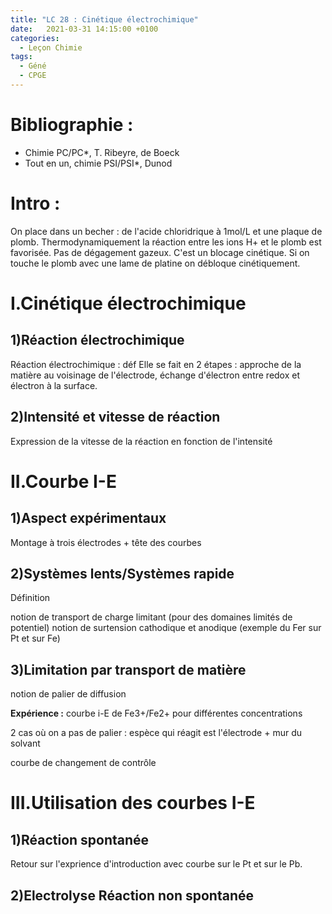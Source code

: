 ```yaml
---
title: "LC 28 : Cinétique électrochimique"
date:   2021-03-31 14:15:00 +0100
categories:
  - Leçon Chimie
tags:
  - Géné
  - CPGE
---
```

# Bibliographie :
- Chimie PC/PC*, T. Ribeyre, de Boeck
- Tout en un, chimie PSI/PSI*, Dunod
# Intro : 
On place dans un becher :  de l'acide chloridrique à 1mol/L et une plaque de plomb. Thermodynamiquement la réaction entre les ions H+ et le plomb est favorisée. Pas de dégagement gazeux. C'est un blocage cinétique. Si on touche le plomb avec une lame de platine on débloque cinétiquement.

# I.Cinétique électrochimique
## 1)Réaction électrochimique
Réaction électrochimique : déf
Elle se fait en 2 étapes  : approche de la matière au voisinage de l'électrode, échange d'électron entre redox et électron à la surface.

## 2)Intensité et vitesse de réaction
Expression de la vitesse de la réaction en fonction de l'intensité

# II.Courbe I-E
## 1)Aspect expérimentaux
Montage à trois électrodes + tête des courbes

## 2)Systèmes lents/Systèmes rapide
Définition

notion de transport de charge limitant (pour des domaines limités de potentiel)
notion de surtension cathodique et anodique (exemple du Fer sur Pt et sur Fe)

## 3)Limitation par transport de matière
notion de palier de diffusion

**Expérience :** courbe i-E de Fe3+/Fe2+ pour différentes concentrations

2 cas où on a pas de palier  : espèce qui réagit est l'électrode + mur du solvant

courbe de changement de contrôle

# III.Utilisation des courbes I-E
## 1)Réaction spontanée

Retour sur l'exprience d'introduction avec courbe sur le Pt et sur le Pb.

## 2)Electrolyse Réaction non spontanée
